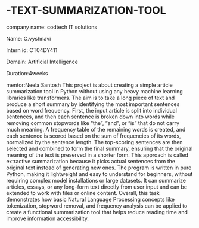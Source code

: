 # -TEXT-SUMMARIZATION-TOOL
company name: codtech IT solutions

Name: C.vyshnavi

Intern id: CT04DY411

Domain: Artificial Intelligence

Duration:4weeks

mentor:Neela Santosh
This project is about creating a simple article summarization tool in Python without using any heavy machine learning libraries like transformers. The aim is to take a long piece of text and produce a short summary by identifying the most important sentences based on word frequency. First, the input article is split into individual sentences, and then each sentence is broken down into words while removing common stopwords like “the”, “and”, or “is” that do not carry much meaning. A frequency table of the remaining words is created, and each sentence is scored based on the sum of frequencies of its words, normalized by the sentence length. The top-scoring sentences are then selected and combined to form the final summary, ensuring that the original meaning of the text is preserved in a shorter form. This approach is called extractive summarization because it picks actual sentences from the original text instead of generating new ones. The program is written in pure Python, making it lightweight and easy to understand for beginners, without requiring complex model installations or large datasets. It can summarize articles, essays, or any long-form text directly from user input and can be extended to work with files or online content. Overall, this task demonstrates how basic Natural Language Processing concepts like tokenization, stopword removal, and frequency analysis can be applied to create a functional summarization tool that helps reduce reading time and improve information accessibility.
